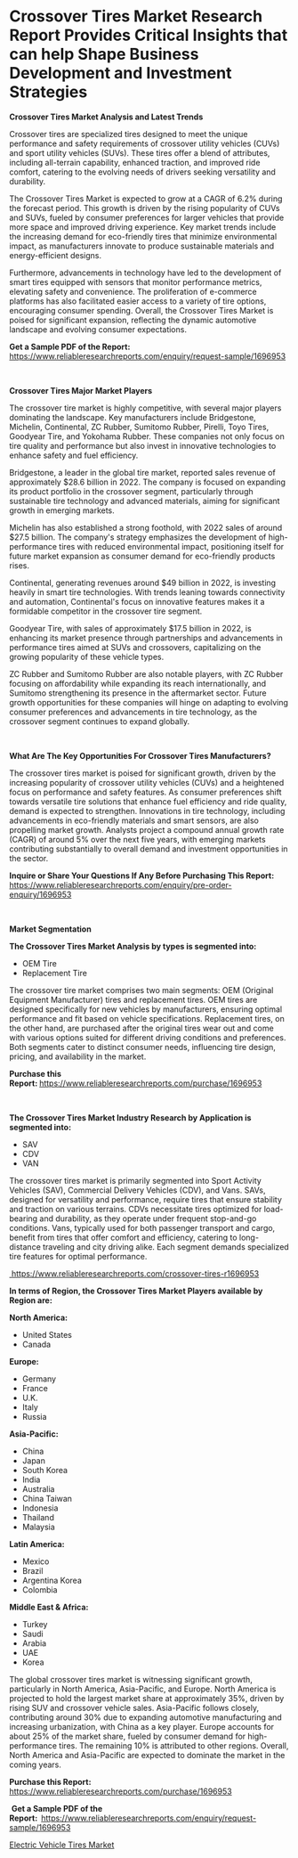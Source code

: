 <p><h1>Crossover Tires Market Research Report Provides Critical Insights that can help Shape Business Development and Investment Strategies</h1></p><p><strong>Crossover Tires Market Analysis and Latest Trends</strong></p>
<p><p>Crossover tires are specialized tires designed to meet the unique performance and safety requirements of crossover utility vehicles (CUVs) and sport utility vehicles (SUVs). These tires offer a blend of attributes, including all-terrain capability, enhanced traction, and improved ride comfort, catering to the evolving needs of drivers seeking versatility and durability. </p><p>The Crossover Tires Market is expected to grow at a CAGR of 6.2% during the forecast period. This growth is driven by the rising popularity of CUVs and SUVs, fueled by consumer preferences for larger vehicles that provide more space and improved driving experience. Key market trends include the increasing demand for eco-friendly tires that minimize environmental impact, as manufacturers innovate to produce sustainable materials and energy-efficient designs. </p><p>Furthermore, advancements in technology have led to the development of smart tires equipped with sensors that monitor performance metrics, elevating safety and convenience. The proliferation of e-commerce platforms has also facilitated easier access to a variety of tire options, encouraging consumer spending. Overall, the Crossover Tires Market is poised for significant expansion, reflecting the dynamic automotive landscape and evolving consumer expectations.</p></p>
<p><strong>Get a Sample PDF of the Report:&nbsp;</strong> <a href="https://www.reliableresearchreports.com/enquiry/request-sample/1696953?utm_campaign=83&utm_medium=2&utm_source=Github&utm_content=ia&utm_term=08012025&utm_id=crossover-tires">https://www.reliableresearchreports.com/enquiry/request-sample/1696953</a></p>
<p>&nbsp;</p>
<p><strong>Crossover Tires Major Market Players</strong></p>
<p><p>The crossover tire market is highly competitive, with several major players dominating the landscape. Key manufacturers include Bridgestone, Michelin, Continental, ZC Rubber, Sumitomo Rubber, Pirelli, Toyo Tires, Goodyear Tire, and Yokohama Rubber. These companies not only focus on tire quality and performance but also invest in innovative technologies to enhance safety and fuel efficiency.</p><p>Bridgestone, a leader in the global tire market, reported sales revenue of approximately $28.6 billion in 2022. The company is focused on expanding its product portfolio in the crossover segment, particularly through sustainable tire technology and advanced materials, aiming for significant growth in emerging markets.</p><p>Michelin has also established a strong foothold, with 2022 sales of around $27.5 billion. The company's strategy emphasizes the development of high-performance tires with reduced environmental impact, positioning itself for future market expansion as consumer demand for eco-friendly products rises.</p><p>Continental, generating revenues around $49 billion in 2022, is investing heavily in smart tire technologies. With trends leaning towards connectivity and automation, Continental's focus on innovative features makes it a formidable competitor in the crossover tire segment.</p><p>Goodyear Tire, with sales of approximately $17.5 billion in 2022, is enhancing its market presence through partnerships and advancements in performance tires aimed at SUVs and crossovers, capitalizing on the growing popularity of these vehicle types.</p><p>ZC Rubber and Sumitomo Rubber are also notable players, with ZC Rubber focusing on affordability while expanding its reach internationally, and Sumitomo strengthening its presence in the aftermarket sector. Future growth opportunities for these companies will hinge on adapting to evolving consumer preferences and advancements in tire technology, as the crossover segment continues to expand globally.</p></p>
<p>&nbsp;</p>
<p><strong>What Are The Key Opportunities For Crossover Tires Manufacturers?</strong></p>
<p><p>The crossover tires market is poised for significant growth, driven by the increasing popularity of crossover utility vehicles (CUVs) and a heightened focus on performance and safety features. As consumer preferences shift towards versatile tire solutions that enhance fuel efficiency and ride quality, demand is expected to strengthen. Innovations in tire technology, including advancements in eco-friendly materials and smart sensors, are also propelling market growth. Analysts project a compound annual growth rate (CAGR) of around 5% over the next five years, with emerging markets contributing substantially to overall demand and investment opportunities in the sector.</p></p>
<p><strong>Inquire or Share Your Questions If Any Before Purchasing This Report:</strong> <a href="https://www.reliableresearchreports.com/enquiry/pre-order-enquiry/1696953?utm_campaign=83&utm_medium=2&utm_source=Github&utm_content=ia&utm_term=08012025&utm_id=crossover-tires">https://www.reliableresearchreports.com/enquiry/pre-order-enquiry/1696953</a></p>
<p>&nbsp;</p>
<p><strong>Market Segmentation</strong></p>
<p><strong>The Crossover Tires Market Analysis by types is segmented into:</strong></p>
<p><ul><li>OEM Tire</li><li>Replacement Tire</li></ul></p>
<p><p>The crossover tire market comprises two main segments: OEM (Original Equipment Manufacturer) tires and replacement tires. OEM tires are designed specifically for new vehicles by manufacturers, ensuring optimal performance and fit based on vehicle specifications. Replacement tires, on the other hand, are purchased after the original tires wear out and come with various options suited for different driving conditions and preferences. Both segments cater to distinct consumer needs, influencing tire design, pricing, and availability in the market.</p></p>
<p><strong>Purchase this Report:&nbsp;</strong><a href="https://www.reliableresearchreports.com/purchase/1696953?utm_campaign=83&utm_medium=2&utm_source=Github&utm_content=ia&utm_term=08012025&utm_id=crossover-tires">https://www.reliableresearchreports.com/purchase/1696953</a></p>
<p>&nbsp;</p>
<p><strong>The Crossover Tires Market Industry Research by Application is segmented into:</strong></p>
<p><ul><li>SAV</li><li>CDV</li><li>VAN</li></ul></p>
<p><p>The crossover tires market is primarily segmented into Sport Activity Vehicles (SAV), Commercial Delivery Vehicles (CDV), and Vans. SAVs, designed for versatility and performance, require tires that ensure stability and traction on various terrains. CDVs necessitate tires optimized for load-bearing and durability, as they operate under frequent stop-and-go conditions. Vans, typically used for both passenger transport and cargo, benefit from tires that offer comfort and efficiency, catering to long-distance traveling and city driving alike. Each segment demands specialized tire features for optimal performance.</p></p>
<p><a href="https://www.reliableresearchreports.com/crossover-tires-r1696953?utm_campaign=83&utm_medium=2&utm_source=Github&utm_content=ia&utm_term=08012025&utm_id=crossover-tires">&nbsp;https://www.reliableresearchreports.com/crossover-tires-r1696953</a></p>
<p><strong>In terms of Region, the Crossover Tires Market Players available by Region are:</strong></p>
<p>
    <p> <strong> North America: </strong>
        <ul>
            <li>United States</li>
            <li>Canada</li>
        </ul>
        </p> 
    <p> <strong> Europe: </strong>
        <ul>
            <li>Germany</li>
            <li>France</li>
            <li>U.K.</li>
            <li>Italy</li>
            <li>Russia</li>
        </ul>
        </p> 
    <p> <strong> Asia-Pacific: </strong>
        <ul>
            <li>China</li>
            <li>Japan</li>
            <li>South Korea</li>
            <li>India</li>
            <li>Australia</li>
            <li>China Taiwan</li>
            <li>Indonesia</li>
            <li>Thailand</li>
            <li>Malaysia</li>
        </ul>
        </p> 
    <p> <strong> Latin America: </strong>
        <ul>
            <li>Mexico</li>
            <li>Brazil</li>
            <li>Argentina Korea</li>
            <li>Colombia</li>
        </ul>
        </p> 
    <p> <strong> Middle East & Africa: </strong>
        <ul>
            <li>Turkey</li>
            <li>Saudi</li>
            <li>Arabia</li>
            <li>UAE</li>
            <li>Korea</li>
        </ul>
    </p>
    </p>
<p><p>The global crossover tires market is witnessing significant growth, particularly in North America, Asia-Pacific, and Europe. North America is projected to hold the largest market share at approximately 35%, driven by rising SUV and crossover vehicle sales. Asia-Pacific follows closely, contributing around 30% due to expanding automotive manufacturing and increasing urbanization, with China as a key player. Europe accounts for about 25% of the market share, fueled by consumer demand for high-performance tires. The remaining 10% is attributed to other regions. Overall, North America and Asia-Pacific are expected to dominate the market in the coming years.</p></p>
<p><strong>Purchase this Report: </strong><a href="https://www.reliableresearchreports.com/purchase/1696953?utm_campaign=83&utm_medium=2&utm_source=Github&utm_content=ia&utm_term=08012025&utm_id=crossover-tires">https://www.reliableresearchreports.com/purchase/1696953</a></p>
<p>&nbsp;<strong>Get a Sample PDF of the Report:&nbsp;&nbsp;</strong><a href="https://www.reliableresearchreports.com/enquiry/request-sample/1696953?utm_campaign=83&utm_medium=2&utm_source=Github&utm_content=ia&utm_term=08012025&utm_id=crossover-tires">https://www.reliableresearchreports.com/enquiry/request-sample/1696953</a></p>
<p><strong></strong></p>
<p><p><a href="https://github.com/mharielmesa/Market-Research-Report-List-5/blob/main/electric-vehicle-tires-market.md?utm_campaign=83&utm_medium=2&utm_source=Github&utm_content=ia&utm_term=08012025&utm_id=crossover-tires">Electric Vehicle Tires Market</a></p></p>